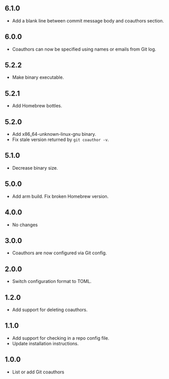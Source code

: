 ## 6.1.0

- Add a blank line between commit message body and coauthors section.

## 6.0.0

- Coauthors can now be specified using names or emails from Git log.

## 5.2.2

- Make binary executable.

## 5.2.1

- Add Homebrew bottles.

## 5.2.0

- Add x86_64-unknown-linux-gnu binary.
- Fix stale version returned by `git coauthor -v`.

## 5.1.0

- Decrease binary size.

## 5.0.0

- Add arm build. Fix broken Homebrew version.

## 4.0.0

- No changes

## 3.0.0

- Coauthors are now configured via Git config.

## 2.0.0

- Switch configuration format to TOML.

## 1.2.0

- Add support for deleting coauthors.

## 1.1.0

- Add support for checking in a repo config file.
- Update installation instructions.

## 1.0.0

- List or add Git coauthors

